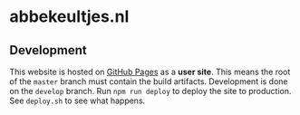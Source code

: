 # abbekeultjes.nl

## Development

This website is hosted on [GitHub Pages](https://pages.github.com/) as a **user site**. This means the root of the `master` branch must contain the build artifacts. Development is done on the `develop` branch. Run `npm run deploy` to deploy the site to production. See `deploy.sh` to see what happens.

